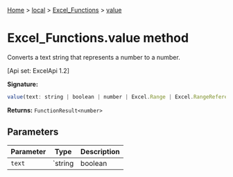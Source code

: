 [Home](./index) &gt; [local](local.md) &gt; [Excel\_Functions](local.excel_functions.md) &gt; [value](local.excel_functions.value.md)

# Excel\_Functions.value method

Converts a text string that represents a number to a number. 

 \[Api set: ExcelApi 1.2\]

**Signature:**
```javascript
value(text: string | boolean | number | Excel.Range | Excel.RangeReference | Excel.FunctionResult<any>): FunctionResult<number>;
```
**Returns:** `FunctionResult<number>`

## Parameters

|  Parameter | Type | Description |
|  --- | --- | --- |
|  `text` | `string | boolean | number | Excel.Range | Excel.RangeReference | Excel.FunctionResult<any>` |  |

